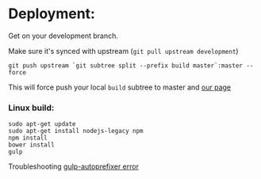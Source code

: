 # Deployment:

Get on your development branch.

Make sure it's synced with upstream (`git pull upstream development`)

```
git push upstream `git subtree split --prefix build master`:master --force
```

This will force push your local `build` subtree to master and [our page](http://masonbuilt.com)

### Linux build:

```
sudo apt-get update
sudo apt-get install nodejs-legacy npm
npm install
bower install
gulp
```

Troubleshooting [gulp-autoprefixer error](http://stackoverflow.com/questions/32490328/gulp-autoprefixer-throwing-referenceerror-promise-is-not-defined)